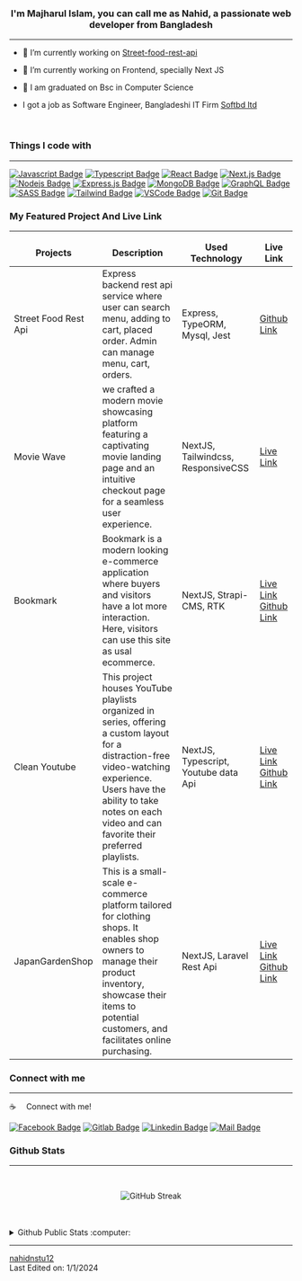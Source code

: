 
  

### <div align="center">I'm Majharul Islam, you can call me as Nahid, a passionate web developer from Bangladesh</div>  
  ---
  
  

- 🔭 I’m currently working on [Street-food-rest-api](https://github.com/nahidnstu12/express-playground-fsa)  
  

- 🌱 I’m currently working on Frontend, specially Next JS 
  

- 🏫 I am graduated on Bsc in Computer Science

- I got a job as Software Engineer, Bangladeshi IT Firm [Softbd ltd](https://softbdltd.com/)
  

<br/>  

<!-- <img alt="Night Coding" src="https://raw.githubusercontent.com/AVS1508/AVS1508/master/assets/Night-Coding.gif" align="right"/> -->

### Things I code with
---
[![Javascript Badge](https://img.shields.io/badge/-Javascript-F0DB4F?style=for-the-badge&labelColor=black&logo=javascript&logoColor=F0DB4F)](#) [![Typescript Badge](https://img.shields.io/badge/-Typescript-007acc?style=for-the-badge&labelColor=black&logo=typescript&logoColor=007acc)](#) [![React Badge](https://img.shields.io/badge/-React-61DBFB?style=for-the-badge&labelColor=black&logo=react&logoColor=61DBFB)](#) [![Next.js Badge](https://img.shields.io/badge/next.js-000000?style=for-the-badge&logo=nextdotjs&logoColor=white)](#) [![Nodejs Badge](https://img.shields.io/badge/-Nodejs-3C873A?style=for-the-badge&labelColor=black&logo=node.js&logoColor=3C873A)](#) [![Express.js Badge](https://img.shields.io/badge/Express.js-000000?style=for-the-badge&logo=express&logoColor=white)](#) [![MongoDB Badge](https://img.shields.io/badge/MongoDB-4EA94B?style=for-the-badge&logo=mongodb&logoColor=white)](#) [![GraphQL Badge](https://img.shields.io/badge/-GraphQl-e535ab?style=for-the-badge&labelColor=black&logo=node.js&logoColor=e535ab)](#) [![SASS Badge](https://img.shields.io/badge/Sass-CC6699?style=for-the-badge&logo=sass&logoColor=white)](#) [![Tailwind Badge](https://img.shields.io/badge/Tailwind%20CSS-092749?style=for-the-badge&logo=tailwindcss&logoColor=06B6D4&labelColor=000000)](#) [![VSCode Badge](https://img.shields.io/badge/Visual_Studio-5C2D91?style=for-the-badge&logo=visual%20studio&logoColor=white)](#) [![Git Badge](https://img.shields.io/badge/Git-F05032?style=for-the-badge&logo=git&logoColor=white)](#)




<!-- ### My Skill Set  
---

<table>
  <tr  width="100%">
 <td valign="top" width="100%">


### Frontend  
<div align="center">  
<img style="margin: 30px" src="https://profilinator.rishav.dev/skills-assets/javascript-original.svg" alt="JavaScript" height="50" />  
<img style="margin: 30px" src="https://nextjs.org/static/favicon/favicon-32x32.png" alt="nextjs" width="50" height="50"/>
<img style="margin: 30px" src="https://profilinator.rishav.dev/skills-assets/react-original-wordmark.svg" alt="React" height="50" />  

<img style="margin: 30px" src="https://profilinator.rishav.dev/skills-assets/css3-original-wordmark.svg" alt="CSS3" height="50" />  
<img style="margin: 30px" src="https://profilinator.rishav.dev/skills-assets/sass-original.svg" alt="Sass" height="50" />  
<img style="margin: 30px" src="https://github.com/nahidnstu12/nahidnstu12/blob/main/tailwindcss.png" alt="CSS3" height="50" /> 
  
</div>

</td>
  </tr>
  <tr  width="100%">
 <td valign="top" width="100%">

### Backend  
<div align="left">  
<img style="margin: 10px" src="https://github.com/nahidnstu12/nahidnstu12/blob/main/mern-stack.png" alt="PHP" height="50" /> 
<img style="margin: 10px" src="https://profilinator.rishav.dev/skills-assets/php-original.svg" alt="PHP" height="50" />  
<img style="margin: 10px" src="https://profilinator.rishav.dev/skills-assets/mysql-original-wordmark.svg" alt="MySQL" height="50" />  
<img style="margin: 10px" src="https://profilinator.rishav.dev/skills-assets/laravel-plain-wordmark.svg" alt="Laravel" height="50" />  
</div>

</td>

  
</tr></table>  

<br/>   -->

### My Featured Project And Live Link

---


<table>
  <thead align="center">
    <tr border="none" >
      <td><b>Projects</b></td>
      <td><b>Description</b></td>
      <td><b>Used Technology</b></td>
      <td><b>Live Link</b></td>
    </tr>
  </thead>
  <tbody>
    <tr>
      <td>Street Food Rest Api</td>
      <td>Express backend rest api service where user can search menu, adding to cart, placed order. Admin can manage menu, cart, orders.</td>
      <td>Express, TypeORM, Mysql, Jest</td>
      <td> <!--<a href="https://collage-lms-nstu.netlify.app" target="_blank">Live Link</a><br> --><a href="https://github.com/nahidnstu12/express-playground-fsa" target="_blank">Github Link</a></td>
    </tr>
     <tr>
      <td>Movie Wave</td>
      <td>we crafted a modern movie showcasing platform featuring a captivating movie landing page and an intuitive checkout page for a seamless user experience.</td>
      <td>NextJS, Tailwindcss, ResponsiveCSS</td>
      <td> <a href="https://movie-wave-zv65-nahidcste12.vercel.app/" target="_blank">Live Link</a> <!--<br><a href="https://github.com/nahidnstu12/collageLMS" target="_blank">Github Link</a> --></td>
    </tr>
    <tr>
      <td>Bookmark</td>
      <td>Bookmark is a modern looking e-commerce application where buyers and visitors have a lot more interaction. Here, visitors can use this site as usal ecommerce.</td>
      <td>NextJS, Strapi-CMS, RTK </td>
      <td> <a href="https://bookmark-bd.fly.dev/" target="_blank">Live Link</a><br><a href="https://github.com/fahimfaisaal/bookmark" target="_blank">Github Link</a></td>
    </tr>

 <tr>
      <td>Clean Youtube</td>
      <td>This project houses YouTube playlists organized in series, offering a custom layout for a distraction-free video-watching experience. Users have the ability to take notes on each video and can favorite their preferred playlists.</td>
      <td>NextJS, Typescript, Youtube data Api</td>
      <td> <a href="https://clean-youtube-playlists.vercel.app/" target="_blank">Live Link</a><br><a href="https://github.com/nahidnstu12/clean-youtube" target="_blank">Github Link</a></td>
    </tr>

   <tr>
      <td>JapanGardenShop</td>
      <td>This is a small-scale e-commerce platform tailored for clothing shops. It enables shop owners to manage their product inventory, showcase their items to potential customers, and facilitates online purchasing.</td>
      <td>NextJS, Laravel Rest Api</td>
      <td> <a href="https://ecom-admin-japangardencity.vercel.app/" target="_blank">Live Link</a><br><a href="https://github.com/nahidnstu12/ecom-admin-japangardencity" target="_blank">Github Link</a></td>
    </tr>
    
  </tbody>
</table>


      
### Connect with me 
---
:coffee: &emsp;Connect with me!

[![Facebook Badge](https://img.shields.io/badge/Facebook-1877F2?style=for-the-badge&logo=facebook&logoColor=white)](https://www.facebook.com/profile.php?id=100025300822373) [![Gitlab Badge](https://img.shields.io/badge/Gitlab-FF0000?style=for-the-badge&logo=gitlab&logoColor=white)](https://gitlab.com/nahidcste12) [![Linkedin Badge](https://img.shields.io/badge/LinkedIn-0077B5?style=for-the-badge&logo=linkedin&logoColor=white)](https://www.linkedin.com/in/nahid-islam-1aaa6814b/) [![Mail Badge](https://img.shields.io/badge/Gmail-D14836?style=for-the-badge&logo=gmail&logoColor=white)](mailto:nahid.dev19@gmail.com)





### Github Stats  
---
<!-- <div align="center"><img src="https://github-readme-stats.vercel.app/api?username=nahidnstu12&show_icons=true&count_private=true&hide_border=true" align="center" /></div>   -->

<div align="center"> <br/>
  
  ![GitHub Streak](https://github-readme-streak-stats.herokuapp.com/?user=nahidnstu12) 
  
</div>
<br/>  

<br>
<details>
  <summary>Github Public Stats :computer:</summary>
<a href="https://github.com/nahidnstu12?tab=repositories">
  <img align="center" src="https://github-readme-stats.vercel.app/api/top-langs/?username=nahidnstu12&hide=scheme&count_private=true&title_color=EC5061&text_color=FBDCDF&icon_color=E89F9A&bg_color=0D1117" />
</a>
<a href="https://github.com/nahidnstu12?tab=repositories">
  <img align="center" src="https://github-readme-stats.vercel.app/api?username=nahidnstu12&show_icons=true&line_height=33&count_private=true&title_color=EC5061&text_color=FBDCDF&icon_color=E89F9A&bg_color=0D1117" alt="Nahid's GitHub Stats" />
</a>

![Profile Views](https://komarev.com/ghpvc/?username=nahidnstu12)
  ----
</details>

------
[nahidnstu12](https://github.com/nahidnstu12) <br>
Last Edited on: 1/1/2024


  

<br/>  

  

<br/>  

  

<br/>  


<br />



